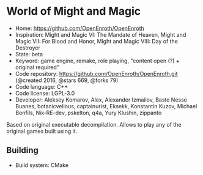 # World of Might and Magic

- Home: https://github.com/OpenEnroth/OpenEnroth
- Inspiration: Might and Magic VI: The Mandate of Heaven, Might and Magic VII: For Blood and Honor, Might and Magic VIII: Day of the Destroyer
- State: beta
- Keyword: game engine, remake, role playing, "content open (?) + original required"
- Code repository: https://github.com/OpenEnroth/OpenEnroth.git (@created 2016, @stars 669, @forks 79)
- Code language: C++
- Code license: LGPL-3.0
- Developer: Aleksey Komarov, Alex, Alexander Izmailov, Baste Nesse Buanes, botanicvelious, captainurist, Eksekk, Konstantin Kuzov, Michael Bonfils, Nik-RE-dev, pskelton, q4a, Yury Klushin, zippanto

Based on original executable decompilation. Allows to play any of the original games built using it.

## Building

- Build system: CMake
